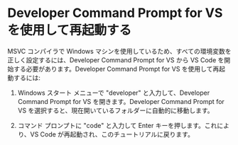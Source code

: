 <h1 data-loc-id="walkthrough.windows.title.open.dev.command.prompt"><span>Developer Command Prompt for VS</span> を使用して再起動する</h1>
<p data-loc-id="walkthrough.windows.background.dev.command.prompt"> MSVC コンパイラで Windows マシンを使用しているため、すべての環境変数を正しく設定するには、<span>Developer Command Prompt for VS</span> から VS Code を開始する必要があります。<span>Developer Command Prompt for VS</span> を使用して再起動するには:</p>
<ol>
<li><p data-loc-id="walkthrough.open.command.prompt">Windows スタート メニューで "<span>developer</span>" と入力して、<span>Developer Command Prompt for VS</span> を開きます。<span>Developer Command Prompt for VS</span> を選択すると、現在開いているフォルダーに自動的に移動します。</p>
</li>
<li><p data-loc-id="walkthrough.windows.press.f5">コマンド プロンプトに "<span>code</span>" と入力して Enter キーを押します。これにより、VS Code が再起動され、このチュートリアルに戻ります。</p>
</li>
</ol>
